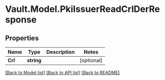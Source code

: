 # Vault.Model.PkiIssuerReadCrlDerResponse

## Properties

Name | Type | Description | Notes
------------ | ------------- | ------------- | -------------
**Crl** | **string** |  | [optional] 

[[Back to Model list]](../README.md#documentation-for-models) [[Back to API list]](../README.md#documentation-for-api-endpoints) [[Back to README]](../README.md)


